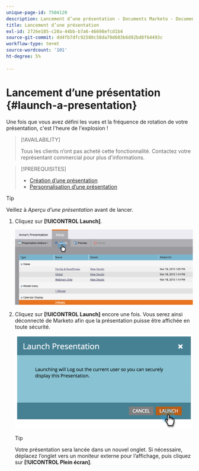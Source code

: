 ```yaml
---
unique-page-id: 7504120
description: Lancement d’une présentation - Documents Marketo - Documentation du produit
title: Lancement d’une présentation
exl-id: 2726e185-c28a-44bb-b7a6-46698efcd1b4
source-git-commit: dd4fb7dfc92580c58da70d603b6d92bd8f64493c
workflow-type: tm+mt
source-wordcount: '101'
ht-degree: 5%

---
```


# Lancement d’une présentation {#launch-a-presentation}

Une fois que vous avez défini les vues et la fréquence de rotation de votre présentation, c&#39;est l&#39;heure de l&#39;explosion !

>[!AVAILABILITY]
>
>
>Tous les clients n’ont pas acheté cette fonctionnalité. Contactez votre représentant commercial pour plus d&#39;informations.

>[!PREREQUISITES]
>
>* [Création d’une présentation](/help/marketo/product-docs/core-marketo-concepts/marketing-calendar/calendar-hd/create-a-presentation.md)
>* [Personnalisation d’une présentation](/help/marketo/product-docs/core-marketo-concepts/marketing-calendar/calendar-hd/customize-a-presentation.md)

>[!TIP]
>
>Veillez à _Aperçu d’une présentation_ avant de lancer.

1. Cliquez sur **[!UICONTROL Launch]**.

   ![](assets/image2015-3-20-14-3a4-3a18.png)

1. Cliquez sur **[!UICONTROL Launch]** encore une fois. Vous serez ainsi déconnecté de Marketo afin que la présentation puisse être affichée en toute sécurité.

   ![](assets/image2015-3-20-14-3a5-3a34.png)

   >[!TIP]
   >
   >Votre présentation sera lancée dans un nouvel onglet. Si nécessaire, déplacez l’onglet vers un moniteur externe pour l’affichage, puis cliquez sur **[!UICONTROL Plein écran]**.

